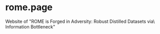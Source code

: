 # rome.page
Website of "ROME is Forged in Adversity: Robust Distilled Datasets via\\ Information Bottleneck"

